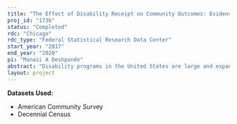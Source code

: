 ```yaml
---
title: "The Effect of Disability Receipt on Community Outcomes: Evidence from Social Security Field Offices"
proj_id: "1736"
status: "Completed"
rdc: "Chicago"
rdc_type: "Federal Statistical Research Data Center"
start_year: "2017"
end_year: "2020"
pi: "Manasi A Deshpande"
abstract: "Disability programs in the United States are large and expanding rapidly. While there has been substantial research on how these programs affect the labor supply of individual recipients, there is less evidence on how they affect outcomes beyond labor supply, or how they affect communities as a whole, in addition to individual recipients. This project uses all years of the American Community Survey (starting from 1996), as well as the 1990, 2000, and 2010 decennial Censuses, along with quasi-experimental variation from the closings of Social Security field offices, to estimate the effect of disability receipt on the economic and social outcomes of communities, including demographics, employment, housing stability, program participation, health, and crime, at the census tract level. The effect of disability receipt on individuals may differ from the effect on communities because of peer effects or spillovers. "
layout: project
---
```


**Datasets Used:**

  - American Community Survey 
  - Decennial Census 

